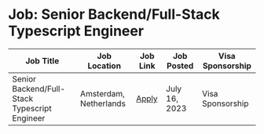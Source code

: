 # Job: Senior Backend/Full-Stack Typescript Engineer

| Job Title | Job Location | Job Link | Job Posted | Visa Sponsorship |
| --- | --- | --- | --- | --- |
| Senior Backend/Full-Stack Typescript Engineer | Amsterdam, Netherlands | [Apply](https://careers.insify.nl/full-stack-software-engineer-2) | July 16, 2023 | Visa Sponsorship |
